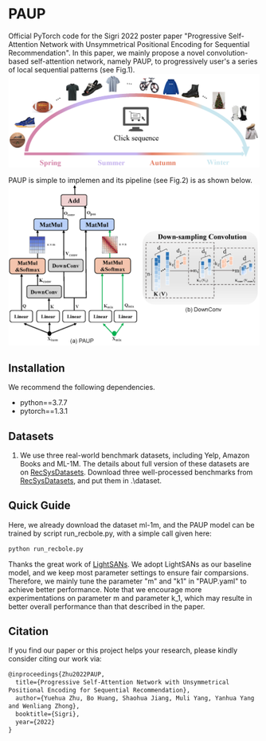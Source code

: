 # PAUP
Official PyTorch code for the Sigri 2022 poster paper "Progressive Self-Attention Network with Unsymmetrical Positional Encoding for Sequential Recommendation". In this paper, we mainly propose a novel convolution-based self-attention network, namely PAUP, to progressively user's a series of local sequential patterns (see Fig.1). 
<img src="https://github.com/YuehuaZhu/PAUP/blob/main/pic/illustration.png" width="745" alt="illustration"/>

PAUP is simple to implemen and its pipeline  (see Fig.2)  is as shown below.
<img src="https://github.com/YuehuaZhu/PAUP/blob/main/pic/framework.png" width="745" alt="pipline"/>




## Installation
We recommend the following dependencies.
- python==3.7.7
- pytorch==1.3.1


## Datasets
1. We use three real-world benchmark datasets, including Yelp, Amazon Books and ML-1M. The details about full version of these datasets are on [RecSysDatasets](https://github.com/RUCAIBox/RecSysDatasets). Download three well-processed benchmarks from [RecSysDatasets](https://github.com/RUCAIBox/RecSysDatasets), and put them in .\dataset.

## Quick Guide
Here, we already download the dataset ml-1m, and the PAUP model can be trained by script run_recbole.py, with a simple call given here:
```bash
python run_recbole.py 
```
Thanks the great work of  [LightSANs](https://github.com/RUCAIBox/LightSANs). We adopt LightSANs as our baseline model, and we keep most parameter settings to ensure fair comparsions. Therefore, we mainly tune the parameter "m" and "k1" in "PAUP.yaml" to achieve better performance. Note that we encourage more experimentations on parameter m and parameter k_1, which may resulte in better overall performance than that described in the paper.

## Citation

If you find our paper or this project helps your research, please kindly consider citing our work via:
```
@inproceedings{Zhu2022PAUP,
  title={Progressive Self-Attention Network with Unsymmetrical Positional Encoding for Sequential Recommendation},
  author={Yuehua Zhu, Bo Huang, Shaohua Jiang, Muli Yang, Yanhua Yang and Wenliang Zhong},
  booktitle={Sigri},
  year={2022}
}
```

 
